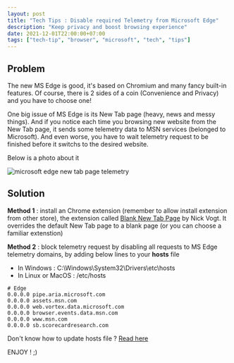 ```yaml
---
layout: post
title: "Tech Tips : Disable required Telemetry from Microsoft Edge"
description: "Keep privacy and boost browsing experience"
date: 2021-12-01T22:00:00+07:00
tags: ["tech-tip", "browser", "microsoft", "tech", "tips"]
---
```



## Problem

The new MS Edge is good, it's based on Chromium and many fancy built-in features. Of course, there is 2 sides of a coin (Convenience and Privacy) and you have to choose one!

One big issue of MS Edge is its New Tab page (heavy, news and messy things). And if you notice each time you browsing new website from the New Tab page, it sends some telemetry data to MSN services (belonged to Microsoft). And even worse, you have to wait telemetry request to be finished before it switchs to the desired website.

Below is a photo about it

![microsoft edge new tab page telemetry](/static/images/2021/12/ms-edge-telemetry.jpg)

## Solution

**Method 1** : install an Chrome extension (remember to allow install extension from other store), the extension called [Blank New Tab Page](https://chrome.google.com/webstore/detail/blank-new-tab-page/jonikckfpolfcdcgdficelkfffkloemh) by Nick Vogt. It overrides the default New Tab page to a blank page (or you can choose a familiar extenstion)

**Method 2** : block telemetry request by disabling all requests to MS Edge telemetry domains, by adding below lines to your **hosts** file

- In Windows : C:\Windows\System32\Drivers\etc\hosts
- In Linux or MacOS : /etc/hosts

```text
# Edge
0.0.0.0 pipe.aria.microsoft.com
0.0.0.0 assets.msn.com
0.0.0.0 web.vortex.data.microsoft.com
0.0.0.0 browser.events.data.msn.com
0.0.0.0 www.msn.com
0.0.0.0 sb.scorecardresearch.com
```

Don't know how to update hosts file ? [Read here](https://docs.rackspace.com/support/how-to/modify-your-hosts-file)

ENJOY ! ;)
